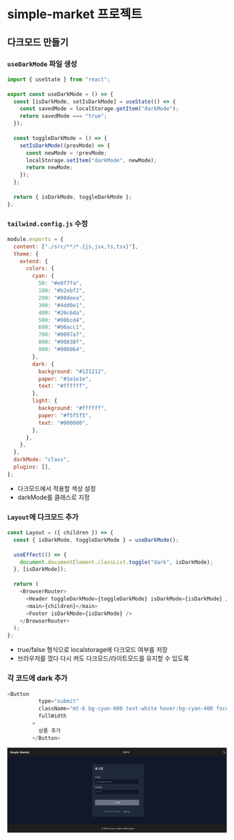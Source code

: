 # simple-market 프로젝트
## 다크모드 만들기
### `useDarkMode` 파일 생성
```javascript
import { useState } from "react";

export const useDarkMode = () => {
  const [isDarkMode, setIsDarkMode] = useState(() => {
    const savedMode = localStorage.getItem("darkMode");
    return savedMode === "true";
  });

  const toggleDarkMode = () => {
    setIsDarkMode((prevMode) => {
      const newMode = !prevMode;
      localStorage.setItem("darkMode", newMode);
      return newMode;
    });
  };

  return { isDarkMode, toggleDarkMode };
};

```
### `tailwind.config.js` 수정
```javascript
module.exports = {
  content: ["./src/**/*.{js,jsx,ts,tsx}"],
  theme: {
    extend: {
      colors: {
        cyan: {
          50: "#e0f7fa",
          100: "#b2ebf2",
          200: "#80deea",
          300: "#4dd0e1",
          400: "#26c6da",
          500: "#00bcd4",
          600: "#00acc1",
          700: "#0097a7",
          800: "#00838f",
          900: "#006064",
        },
        dark: {
          background: "#121212",
          paper: "#1e1e1e",
          text: "#ffffff",
        },
        light: {
          background: "#ffffff",
          paper: "#f5f5f5",
          text: "#000000",
        },
      },
    },
  },
  darkMode: "class",
  plugins: [],
};
```
- 다크모드에서 적용할 색상 설정
- darkMode를 클래스로 지정
### `Layout`에 다크모드 추가
  
```javascript
const Layout = ({ children }) => {
  const { isDarkMode, toggleDarkMode } = useDarkMode();

  useEffect(() => {
    document.documentElement.classList.toggle("dark", isDarkMode);
  }, [isDarkMode]);

  return (
    <BrowserRouter>
      <Header toggleDarkMode={toggleDarkMode} isDarkMode={isDarkMode} />
      <main>{children}</main>
      <Footer isDarkMode={isDarkMode} />
    </BrowserRouter>
  );
};
```
- true/false 형식으로 localstorage에 다크모드 여부를 저장
- 브라우저를 껐다 다시 켜도 다크모드/라이트모드를 유지할 수 있도록
### 각 코드에 dark 추가
```javascript
<Button
          type="submit"
          className="mt-6 bg-cyan-600 text-white hover:bg-cyan-400 focus:outline-none focus:ring-2 focus:ring-cyan-300 rounded-md dark:bg-gray-500 dark:hover:bg-gray-400 dark:focus:ring-gray-400"
          fullWidth
        >
          상품 추가
        </Button>
```
![alt text](localhost_3000_.png)